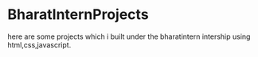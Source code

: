 # BharatInternProjects
here are some projects which i built under the bharatintern intership using html,css,javascript.
